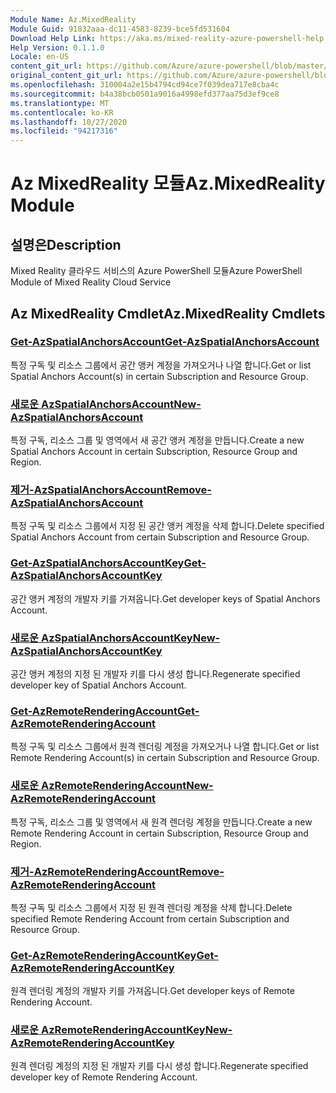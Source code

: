 ```yaml
---
Module Name: Az.MixedReality
Module Guid: 91832aaa-dc11-4583-8239-bce5fd531604
Download Help Link: https://aka.ms/mixed-reality-azure-powershell-help
Help Version: 0.1.1.0
Locale: en-US
content_git_url: https://github.com/Azure/azure-powershell/blob/master/src/MixedReality/MixedReality/help/Az.MixedReality.md
original_content_git_url: https://github.com/Azure/azure-powershell/blob/master/src/MixedReality/MixedReality/help/Az.MixedReality.md
ms.openlocfilehash: 310004a2e15b4794cd94ce7f039dea717e8cba4c
ms.sourcegitcommit: b4a38bcb0501a9016a4998efd377aa75d3ef9ce8
ms.translationtype: MT
ms.contentlocale: ko-KR
ms.lasthandoff: 10/27/2020
ms.locfileid: "94217316"
---
```

# <span data-ttu-id="ab2aa-101">Az MixedReality 모듈</span><span class="sxs-lookup"><span data-stu-id="ab2aa-101">Az.MixedReality Module</span></span>
## <span data-ttu-id="ab2aa-102">설명은</span><span class="sxs-lookup"><span data-stu-id="ab2aa-102">Description</span></span>
<span data-ttu-id="ab2aa-103">Mixed Reality 클라우드 서비스의 Azure PowerShell 모듈</span><span class="sxs-lookup"><span data-stu-id="ab2aa-103">Azure PowerShell Module of Mixed Reality Cloud Service</span></span>

## <span data-ttu-id="ab2aa-104">Az MixedReality Cmdlet</span><span class="sxs-lookup"><span data-stu-id="ab2aa-104">Az.MixedReality Cmdlets</span></span>
### [<span data-ttu-id="ab2aa-105">Get-AzSpatialAnchorsAccount</span><span class="sxs-lookup"><span data-stu-id="ab2aa-105">Get-AzSpatialAnchorsAccount</span></span>](Get-AzSpatialAnchorsAccount.md)
<span data-ttu-id="ab2aa-106">특정 구독 및 리소스 그룹에서 공간 앵커 계정을 가져오거나 나열 합니다.</span><span class="sxs-lookup"><span data-stu-id="ab2aa-106">Get or list Spatial Anchors Account(s) in certain Subscription and Resource Group.</span></span>

### [<span data-ttu-id="ab2aa-107">새로운 AzSpatialAnchorsAccount</span><span class="sxs-lookup"><span data-stu-id="ab2aa-107">New-AzSpatialAnchorsAccount</span></span>](New-AzSpatialAnchorsAccount.md)
<span data-ttu-id="ab2aa-108">특정 구독, 리소스 그룹 및 영역에서 새 공간 앵커 계정을 만듭니다.</span><span class="sxs-lookup"><span data-stu-id="ab2aa-108">Create a new Spatial Anchors Account in certain Subscription, Resource Group and Region.</span></span>

### [<span data-ttu-id="ab2aa-109">제거-AzSpatialAnchorsAccount</span><span class="sxs-lookup"><span data-stu-id="ab2aa-109">Remove-AzSpatialAnchorsAccount</span></span>](Remove-AzSpatialAnchorsAccount.md)
<span data-ttu-id="ab2aa-110">특정 구독 및 리소스 그룹에서 지정 된 공간 앵커 계정을 삭제 합니다.</span><span class="sxs-lookup"><span data-stu-id="ab2aa-110">Delete specified Spatial Anchors Account from certain Subscription and Resource Group.</span></span>

### [<span data-ttu-id="ab2aa-111">Get-AzSpatialAnchorsAccountKey</span><span class="sxs-lookup"><span data-stu-id="ab2aa-111">Get-AzSpatialAnchorsAccountKey</span></span>](Get-AzSpatialAnchorsAccountKey.md)
<span data-ttu-id="ab2aa-112">공간 앵커 계정의 개발자 키를 가져옵니다.</span><span class="sxs-lookup"><span data-stu-id="ab2aa-112">Get developer keys of Spatial Anchors Account.</span></span>

### [<span data-ttu-id="ab2aa-113">새로운 AzSpatialAnchorsAccountKey</span><span class="sxs-lookup"><span data-stu-id="ab2aa-113">New-AzSpatialAnchorsAccountKey</span></span>](New-AzSpatialAnchorsAccountKey.md)
<span data-ttu-id="ab2aa-114">공간 앵커 계정의 지정 된 개발자 키를 다시 생성 합니다.</span><span class="sxs-lookup"><span data-stu-id="ab2aa-114">Regenerate specified developer key of Spatial Anchors Account.</span></span>

### [<span data-ttu-id="ab2aa-115">Get-AzRemoteRenderingAccount</span><span class="sxs-lookup"><span data-stu-id="ab2aa-115">Get-AzRemoteRenderingAccount</span></span>](Get-AzRemoteRenderingAccount.md)
<span data-ttu-id="ab2aa-116">특정 구독 및 리소스 그룹에서 원격 렌더링 계정을 가져오거나 나열 합니다.</span><span class="sxs-lookup"><span data-stu-id="ab2aa-116">Get or list Remote Rendering Account(s) in certain Subscription and Resource Group.</span></span>

### [<span data-ttu-id="ab2aa-117">새로운 AzRemoteRenderingAccount</span><span class="sxs-lookup"><span data-stu-id="ab2aa-117">New-AzRemoteRenderingAccount</span></span>](New-AzRemoteRenderingAccount.md)
<span data-ttu-id="ab2aa-118">특정 구독, 리소스 그룹 및 영역에서 새 원격 렌더링 계정을 만듭니다.</span><span class="sxs-lookup"><span data-stu-id="ab2aa-118">Create a new Remote Rendering Account in certain Subscription, Resource Group and Region.</span></span>

### [<span data-ttu-id="ab2aa-119">제거-AzRemoteRenderingAccount</span><span class="sxs-lookup"><span data-stu-id="ab2aa-119">Remove-AzRemoteRenderingAccount</span></span>](Remove-AzRemoteRenderingAccount.md)
<span data-ttu-id="ab2aa-120">특정 구독 및 리소스 그룹에서 지정 된 원격 렌더링 계정을 삭제 합니다.</span><span class="sxs-lookup"><span data-stu-id="ab2aa-120">Delete specified Remote Rendering Account from certain Subscription and Resource Group.</span></span>

### [<span data-ttu-id="ab2aa-121">Get-AzRemoteRenderingAccountKey</span><span class="sxs-lookup"><span data-stu-id="ab2aa-121">Get-AzRemoteRenderingAccountKey</span></span>](Get-AzRemoteRenderingAccountKey.md)
<span data-ttu-id="ab2aa-122">원격 렌더링 계정의 개발자 키를 가져옵니다.</span><span class="sxs-lookup"><span data-stu-id="ab2aa-122">Get developer keys of Remote Rendering Account.</span></span>

### [<span data-ttu-id="ab2aa-123">새로운 AzRemoteRenderingAccountKey</span><span class="sxs-lookup"><span data-stu-id="ab2aa-123">New-AzRemoteRenderingAccountKey</span></span>](New-AzRemoteRenderingAccountKey.md)
<span data-ttu-id="ab2aa-124">원격 렌더링 계정의 지정 된 개발자 키를 다시 생성 합니다.</span><span class="sxs-lookup"><span data-stu-id="ab2aa-124">Regenerate specified developer key of Remote Rendering Account.</span></span>